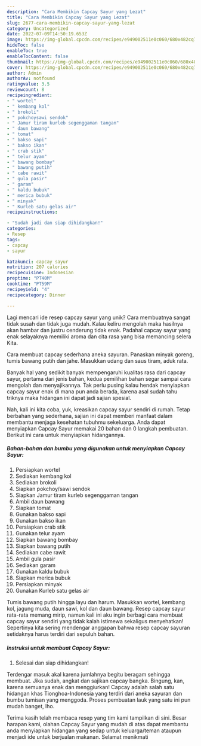 ```yaml
---
description: "Cara Membikin Capcay Sayur yang Lezat"
title: "Cara Membikin Capcay Sayur yang Lezat"
slug: 2677-cara-membikin-capcay-sayur-yang-lezat
category: Uncategorized
date: 2022-07-09T14:50:19.653Z
image: https://img-global.cpcdn.com/recipes/e949002511e0c060/680x482cq70/capcay-sayur-foto-resep-utama.jpg
hideToc: false
enableToc: true
enableTocContent: false
thumbnail: https://img-global.cpcdn.com/recipes/e949002511e0c060/680x482cq70/capcay-sayur-foto-resep-utama.jpg
cover: https://img-global.cpcdn.com/recipes/e949002511e0c060/680x482cq70/capcay-sayur-foto-resep-utama.jpg
author: Admin
authorAv: notfound
ratingvalue: 3.5
reviewcount: 8
recipeingredient:
- " wortel"
- " kembang kol"
- " brokoli"
- " pokchoysawi sendok"
- " Jamur tiram kurleb segenggaman tangan"
- " daun bawang"
- " tomat"
- " bakso sapi"
- " bakso ikan"
- " crab stik"
- " telur ayam"
- " bawang bombay"
- " bawang putih"
- " cabe rawit"
- " gula pasir"
- " garam"
- " kaldu bubuk"
- " merica bubuk"
- " minyak"
- " Kurleb satu gelas air"
recipeinstructions:

- "Sudah jadi dan siap dihidangkan!"
categories:
- Resep
tags:
- capcay
- sayur

katakunci: capcay sayur 
nutrition: 207 calories
recipecuisine: Indonesian
preptime: "PT40M"
cooktime: "PT59M"
recipeyield: "4"
recipecategory: Dinner

---
```





Lagi mencari ide resep capcay sayur yang unik? Cara membuatnya sangat tidak susah dan tidak juga mudah. Kalau keliru mengolah maka hasilnya akan hambar dan justru cenderung tidak enak. Padahal capcay sayur yang enak selayaknya memiliki aroma dan cita rasa yang bisa memancing selera Kita.





Cara membuat capcay sederhana aneka sayuran. Panaskan minyak goreng, tumis bawang putih dan jahe. Masukkan udang dan saus tiram, aduk rata.

Banyak hal yang sedikit banyak mempengaruhi kualitas rasa dari capcay sayur, pertama dari jenis bahan, kedua pemilihan bahan segar sampai cara mengolah dan menyajikannya. Tak perlu pusing kalau hendak menyiapkan capcay sayur enak di mana pun anda berada, karena asal sudah tahu triknya maka hidangan ini dapat jadi sajian spesial.






Nah, kali ini kita coba, yuk, kreasikan capcay sayur sendiri di rumah. Tetap berbahan yang sederhana, sajian ini dapat memberi manfaat dalam membantu menjaga kesehatan tubuhmu sekeluarga. Anda dapat menyiapkan Capcay Sayur memakai 20 bahan dan 0 langkah pembuatan. Berikut ini cara untuk menyiapkan hidangannya.

<!--inarticleads1-->

##### Bahan-bahan dan bumbu yang digunakan untuk menyiapkan Capcay Sayur:

1. Persiapkan  wortel
1. Sediakan  kembang kol
1. Sediakan  brokoli
1. Siapkan  pokchoy/sawi sendok
1. Siapkan  Jamur tiram kurleb segenggaman tangan
1. Ambil  daun bawang
1. Siapkan  tomat
1. Gunakan  bakso sapi
1. Gunakan  bakso ikan
1. Persiapkan  crab stik
1. Gunakan  telur ayam
1. Siapkan  bawang bombay
1. Siapkan  bawang putih
1. Sediakan  cabe rawit
1. Ambil  gula pasir
1. Sediakan  garam
1. Gunakan  kaldu bubuk
1. Siapkan  merica bubuk
1. Persiapkan  minyak
1. Gunakan  Kurleb satu gelas air


Tumis bawang putih hingga layu dan harum. Masukkan wortel, kembang kol, jagung muda, daun sawi, kol dan daun bawang. Resep capcay sayur rata-rata memang mirip, namun kali ini aku ingin berbagi cara membuat capcay sayur sendiri yang tidak kalah istimewa sekaligus menyehatkan! Sepertinya kita sering mendengar anggapan bahwa resep capcay sayuran setidaknya harus terdiri dari sepuluh bahan. 

<!--inarticleads2-->

##### Instruksi untuk membuat Capcay Sayur:


1. Selesai dan siap dihidangkan!

Terdengar masuk akal karena jumlahnya begitu beragam sehingga membuat. Jika sudah, angkat dan sajikan capcay bangka. Bingung, kan, karena semuanya enak dan menggiurkan! Capcay adalah salah satu hidangan khas Tionghoa-Indonesia yang terdiri dari aneka sayuran dan bumbu tumisan yang menggoda. Proses pembuatan lauk yang satu ini pun mudah banget, lho. 

Terima kasih telah membaca resep yang tim kami tampilkan di sini. Besar harapan kami, olahan Capcay Sayur yang mudah di atas dapat membantu anda menyiapkan hidangan yang sedap untuk keluarga/teman ataupun menjadi ide untuk berjualan makanan. Selamat menikmati
